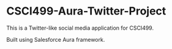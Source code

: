 # CSCI499-Aura-Twitter-Project

This is a Twitter-like social media application for CSCI499.

Built using Salesforce Aura framework.

